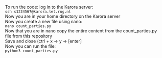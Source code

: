 To run the code: log in to the Karora server: <br>
`ssh s1234567@karora.let.rug.nl`<br>
Now you are in your home directory on the Karora server<br>
Now you create a new file using nano:<br>
`nano count_parties.py`<br>
Now that you are in nano copy the entire content from the count_parties.py file from this repository<br>
Save and close (ctrl + x -> y -> [enter]<br>
Now you can run the file:<br>
`python3 count_parties.py`
